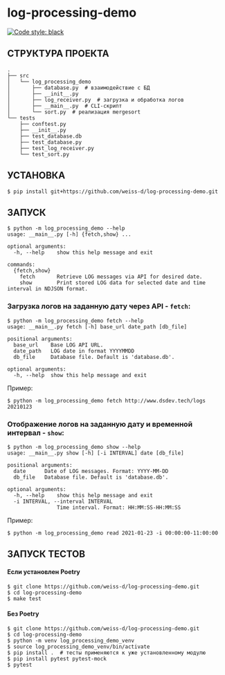 # log-processing-demo
[![Code style: black](https://img.shields.io/badge/code%20style-black-000000.svg)](https://github.com/psf/black)

## СТРУКТУРА ПРОЕКТА
```
.
├── src
│   └── log_processing_demo
│       ├── database.py  # взаимодействие с БД
│       ├── __init__.py
│       ├── log_receiver.py  # загрузка и обработка логов
│       ├── __main__.py  # CLI-скрипт
│       └── sort.py  # реализация mergesort
└── tests
    ├── conftest.py
    ├── __init__.py
    ├── test_database.db
    ├── test_database.py
    ├── test_log_receiver.py
    └── test_sort.py
```
## УСТАНОВКА
```shell
$ pip install git+https://github.com/weiss-d/log-processing-demo.git
```

## ЗАПУСК

```shell
$ python -m log_processing_demo --help
usage: __main__.py [-h] {fetch,show} ...

optional arguments:
  -h, --help    show this help message and exit

commands:
  {fetch,show}
    fetch       Retrieve LOG messages via API for desired date.
    show        Print stored LOG data for selected date and time interval in NDJSON format.
```

### Загрузка логов на заданную дату через API - `fetch`:
```shell
$ python -m log_processing_demo fetch --help
usage: __main__.py fetch [-h] base_url date_path [db_file]

positional arguments:
  base_url    Base LOG API URL.
  date_path   LOG date in format YYYYMMDD
  db_file     Database file. Default is 'database.db'.

optional arguments:
  -h, --help  show this help message and exit

```
Пример:
```shell
$ python -m log_processing_demo fetch http://www.dsdev.tech/logs 20210123
```

### Отображение логов на заданную дату и временной интервал - `show`:
```shell
$ python -m log_processing_demo show --help
usage: __main__.py show [-h] [-i INTERVAL] date [db_file]

positional arguments:
  date      Date of LOG messages. Format: YYYY-MM-DD
  db_file   Database file. Default is 'database.db'.

optional arguments:
  -h, --help    show this help message and exit
  -i INTERVAL, --interval INTERVAL
                Time interval. Format: HH:MM:SS-HH:MM:SS
```
Пример:
```shell
$ python -m log_processing_demo read 2021-01-23 -i 00:00:00-11:00:00
```

## ЗАПУСК ТЕСТОВ
#### Если установлен Poetry
```shell
$ git clone https://github.com/weiss-d/log-processing-demo.git
$ cd log-processing-demo
$ make test
```

#### Без Poetry
```shell
$ git clone https://github.com/weiss-d/log-processing-demo.git
$ cd log-processing-demo
$ python -m venv log_processing_demo_venv
$ source log_processing_demo_venv/bin/activate
$ pip install .  # тесты применяются к уже установленному модулю
$ pip install pytest pytest-mock
$ pytest
```
